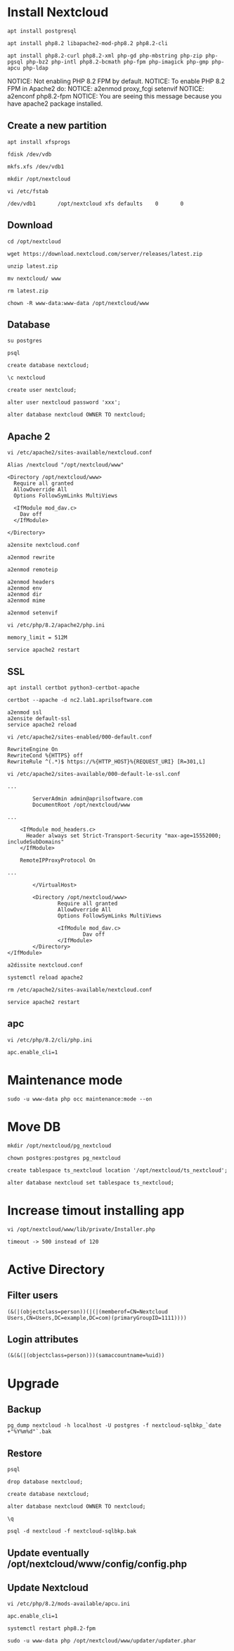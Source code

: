 # Install Nextcloud
```
apt install postgresql
```

```
apt install php8.2 libapache2-mod-php8.2 php8.2-cli
```

```
apt install php8.2-curl php8.2-xml php-gd php-mbstring php-zip php-pgsql php-bz2 php-intl php8.2-bcmath php-fpm php-imagick php-gmp php-apcu php-ldap
```

NOTICE: Not enabling PHP 8.2 FPM by default.
NOTICE: To enable PHP 8.2 FPM in Apache2 do:
NOTICE: a2enmod proxy_fcgi setenvif
NOTICE: a2enconf php8.2-fpm
NOTICE: You are seeing this message because you have apache2 package installed.


## Create a new partition
```
apt install xfsprogs
```

```
fdisk /dev/vdb
```

```
mkfs.xfs /dev/vdb1
```

```
mkdir /opt/nextcloud
```

```
vi /etc/fstab
```

```
/dev/vdb1       /opt/nextcloud xfs defaults    0       0
```

## Download
```
cd /opt/nextcloud
```

```
wget https://download.nextcloud.com/server/releases/latest.zip
```

```
unzip latest.zip
```

```
mv nextcloud/ www
```

```
rm latest.zip
```

```
chown -R www-data:www-data /opt/nextcloud/www
```

## Database
```
su postgres
```

```
psql
```

```
create database nextcloud;
```

```
\c nextcloud
```

```
create user nextcloud;
```

```
alter user nextcloud password 'xxx';
```

```
alter database nextcloud OWNER TO nextcloud;
```


## Apache 2
```
vi /etc/apache2/sites-available/nextcloud.conf
```

```
Alias /nextcloud "/opt/nextcloud/www"

<Directory /opt/nextcloud/www>
  Require all granted
  AllowOverride All
  Options FollowSymLinks MultiViews

  <IfModule mod_dav.c>
    Dav off
  </IfModule>

</Directory>
```

```
a2ensite nextcloud.conf
```

```
a2enmod rewrite
```

```
a2enmod remoteip
```

```
a2enmod headers
a2enmod env
a2enmod dir
a2enmod mime
```

```
a2enmod setenvif
```

```
vi /etc/php/8.2/apache2/php.ini
```

```
memory_limit = 512M
```


```
service apache2 restart
```

## SSL
```
apt install certbot python3-certbot-apache
```


```
certbot --apache -d nc2.lab1.aprilsoftware.com
```



```
a2enmod ssl
a2ensite default-ssl
service apache2 reload
```

```
vi /etc/apache2/sites-enabled/000-default.conf
```

```
RewriteEngine On
RewriteCond %{HTTPS} off
RewriteRule ^(.*)$ https://%{HTTP_HOST}%{REQUEST_URI} [R=301,L]
```

```
vi /etc/apache2/sites-available/000-default-le-ssl.conf
```

```
...

        ServerAdmin admin@aprilsoftware.com
        DocumentRoot /opt/nextcloud/www

...

    <IfModule mod_headers.c>
      Header always set Strict-Transport-Security "max-age=15552000; includeSubDomains"
    </IfModule>

    RemoteIPProxyProtocol On

...

        </VirtualHost>

        <Directory /opt/nextcloud/www>
                Require all granted
                AllowOverride All
                Options FollowSymLinks MultiViews

                <IfModule mod_dav.c>
                        Dav off
                </IfModule>
        </Directory>
</IfModule>
```


```
a2dissite nextcloud.conf
```

```
systemctl reload apache2
```


```
rm /etc/apache2/sites-available/nextcloud.conf
```

```
service apache2 restart
```


##  apc
```
vi /etc/php/8.2/cli/php.ini
```

```
apc.enable_cli=1
```

# Maintenance mode
```
sudo -u www-data php occ maintenance:mode --on
```

# Move DB
```
mkdir /opt/nextcloud/pg_nextcloud
```

```
chown postgres:postgres pg_nextcloud
```

```
create tablespace ts_nextcloud location '/opt/nextcloud/ts_nextcloud';
```

```
alter database nextcloud set tablespace ts_nextcloud;
```

# Increase timout installing app
```
vi /opt/nextcloud/www/lib/private/Installer.php
```

```
timeout -> 500 instead of 120
```

# Active Directory
## Filter users
```
(&(|(objectclass=person))(|(|(memberof=CN=Nextcloud Users,CN=Users,DC=example,DC=com)(primaryGroupID=1111))))
```

## Login attributes
```
(&(&(|(objectclass=person)))(samaccountname=%uid))
```


# Upgrade
## Backup

```
pg_dump nextcloud -h localhost -U postgres -f nextcloud-sqlbkp_`date +"%Y%m%d"`.bak
```

## Restore

```
psql
```

```
drop database nextcloud;

create database nextcloud;

alter database nextcloud OWNER TO nextcloud;

\q

```

```
psql -d nextcloud -f nextcloud-sqlbkp.bak
```

## Update eventually /opt/nextcloud/www/config/config.php

## Update Nextcloud

```
vi /etc/php/8.2/mods-available/apcu.ini
```

```
apc.enable_cli=1
```

```
systemctl restart php8.2-fpm
```

```
sudo -u www-data php /opt/nextcloud/www/updater/updater.phar
```